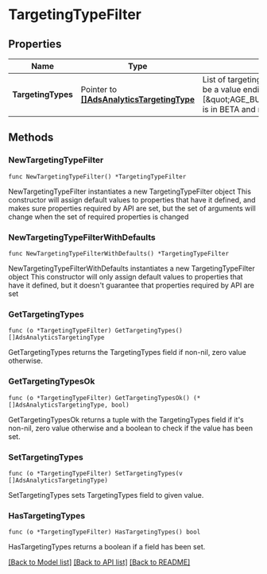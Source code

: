 # TargetingTypeFilter

## Properties

Name | Type | Description | Notes
------------ | ------------- | ------------- | -------------
**TargetingTypes** | Pointer to [**[]AdsAnalyticsTargetingType**](AdsAnalyticsTargetingType.md) | List of targeting types. Requires &#x60;level&#x60; to be a value ending in &#x60;_TARGETING&#x60;. [\&quot;AGE_BUCKET_AND_GENDER\&quot;] is in BETA and not yet available to all users. | [optional] 

## Methods

### NewTargetingTypeFilter

`func NewTargetingTypeFilter() *TargetingTypeFilter`

NewTargetingTypeFilter instantiates a new TargetingTypeFilter object
This constructor will assign default values to properties that have it defined,
and makes sure properties required by API are set, but the set of arguments
will change when the set of required properties is changed

### NewTargetingTypeFilterWithDefaults

`func NewTargetingTypeFilterWithDefaults() *TargetingTypeFilter`

NewTargetingTypeFilterWithDefaults instantiates a new TargetingTypeFilter object
This constructor will only assign default values to properties that have it defined,
but it doesn't guarantee that properties required by API are set

### GetTargetingTypes

`func (o *TargetingTypeFilter) GetTargetingTypes() []AdsAnalyticsTargetingType`

GetTargetingTypes returns the TargetingTypes field if non-nil, zero value otherwise.

### GetTargetingTypesOk

`func (o *TargetingTypeFilter) GetTargetingTypesOk() (*[]AdsAnalyticsTargetingType, bool)`

GetTargetingTypesOk returns a tuple with the TargetingTypes field if it's non-nil, zero value otherwise
and a boolean to check if the value has been set.

### SetTargetingTypes

`func (o *TargetingTypeFilter) SetTargetingTypes(v []AdsAnalyticsTargetingType)`

SetTargetingTypes sets TargetingTypes field to given value.

### HasTargetingTypes

`func (o *TargetingTypeFilter) HasTargetingTypes() bool`

HasTargetingTypes returns a boolean if a field has been set.


[[Back to Model list]](../README.md#documentation-for-models) [[Back to API list]](../README.md#documentation-for-api-endpoints) [[Back to README]](../README.md)


